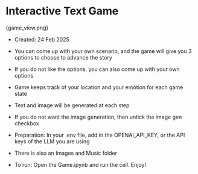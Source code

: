 # Interactive Text Game
{game_view.png}

- Created: 24 Feb 2025

- You can come up with your own scenario, and the game will give you 3 options to choose to advance the story
- If you do not like the options, you can also come up with your own options

- Game keeps track of your location and your emotion for each game state

- Text and image will be generated at each step

- If you do not want the image generation, then untick the image gen checkbox

- Preparation: In your .env file, add in the OPENAI_API_KEY, or the API keys of the LLM you are using

- There is also an Images and Music folder

- To run: Open the Game.ipynb and run the cell. Enjoy!
